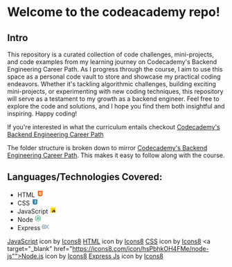 # Welcome to the codeacademy repo! 

## Intro
This repository is a curated collection of code challenges, mini-projects, and code examples from my learning journey on Codecademy's Backend Engineering Career Path. As I progress through the course, I aim to use this space as a personal code vault to store and showcase my practical coding endeavors. Whether it's tackling algorithmic challenges, building exciting mini-projects, or experimenting with new coding techniques, this repository will serve as a testament to my growth as a backend engineer. Feel free to explore the code and solutions, and I hope you find them both insightful and inspiring. Happy coding!

If you're interested in what the curriculum entails checkout [Codecademy's Backend Engineering Career Path](https://join.codecademy.com/learn/paths/back-end-engineer-career-path-b/)

The folder structure is broken down to mirror [Codecademy's Backend Engineering Career Path](https://join.codecademy.com/learn/paths/back-end-engineer-career-path-b/). This makes it easy to follow along with the course. 


## Languages/Technologies Covered:
- HTML <img src="./images/icons8-html-48.png" alt="HTML Favicon" width="16" height="16">
- CSS <img src="./images/icons8-css-100.png" alt="CSS Favicon" width="16" height="16">
- JavaScript <img src="./images/icons8-javascript-48.png" alt="JavaScript Favicon" width="16" height="16">
- Node <img src="./images/icons8-node-js-48.png" alt="HTML Favicon" width="16" height="16">
- Express <img src="./images/icons8-express-js-40.png" alt="HTML Favicon" width="16" height="16">

<a target="_blank" href="https://icons8.com/icon/108784/javascript">JavaScript</a> icon by <a target="_blank" href="https://icons8.com">Icons8</a>
<a target="_blank" href="https://icons8.com/icon/20909/html-5">HTML</a> icon by <a target="_blank" href="https://icons8.com">Icons8</a>
<a target="_blank" href="https://icons8.com/icon/YjeKwnSQIBUq/css3">CSS</a> icon by <a target="_blank" href="https://icons8.com">Icons8</a>
<a target="_blank" href="https://icons8.com/icon/hsPbhkOH4FMe/node-js"">Node.js</a> icon by <a target="_blank" href="https://icons8.com">Icons8</a>
<a target="_blank" href="https://icons8.com/icon/WNoJgbzDr3i2/express-js">Express Js</a> icon by <a target="_blank" href="https://icons8.com">Icons8</a>